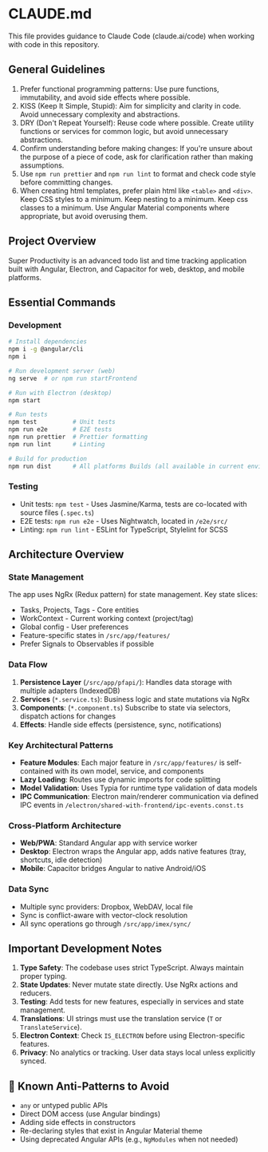 # CLAUDE.md

This file provides guidance to Claude Code (claude.ai/code) when working with code in this repository.

## General Guidelines

1. Prefer functional programming patterns: Use pure functions, immutability, and avoid side effects where possible.
2. KISS (Keep It Simple, Stupid): Aim for simplicity and clarity in code. Avoid unnecessary complexity and abstractions.
3. DRY (Don't Repeat Yourself): Reuse code where possible. Create utility functions or services for common logic, but avoid unnecessary abstractions.
4. Confirm understanding before making changes: If you're unsure about the purpose of a piece of code, ask for clarification rather than making assumptions.
5. Use `npm run prettier` and `npm run lint` to format and check code style before committing changes.
6. When creating html templates, prefer plain html like `<table>` and `<div>`. Keep CSS styles to a minimum. Keep nesting to a minimum. Keep css classes to a minimum. Use Angular Material components where appropriate, but avoid overusing them.

## Project Overview

Super Productivity is an advanced todo list and time tracking application built with Angular, Electron, and Capacitor for web, desktop, and mobile platforms.

## Essential Commands

### Development

```bash
# Install dependencies
npm i -g @angular/cli
npm i

# Run development server (web)
ng serve  # or npm run startFrontend

# Run with Electron (desktop)
npm start

# Run tests
npm test          # Unit tests
npm run e2e       # E2E tests
npm run prettier  # Prettier formatting
npm run lint      # Linting

# Build for production
npm run dist      # All platforms Builds (all available in current environment)
```

### Testing

- Unit tests: `npm test`  - Uses Jasmine/Karma, tests are co-located with source files (`.spec.ts`)
- E2E tests: `npm run e2e` - Uses Nightwatch, located in `/e2e/src/`
- Linting: `npm run lint` - ESLint for TypeScript, Stylelint for SCSS

## Architecture Overview

### State Management

The app uses NgRx (Redux pattern) for state management. Key state slices:

- Tasks, Projects, Tags - Core entities
- WorkContext - Current working context (project/tag)
- Global config - User preferences
- Feature-specific states in `/src/app/features/`
- Prefer Signals to Observables if possible

### Data Flow

1. **Persistence Layer** (`/src/app/pfapi/`): Handles data storage with multiple adapters (IndexedDB)
2. **Services** (`*.service.ts`): Business logic and state mutations via NgRx
3. **Components**: (`*.component.ts`) Subscribe to state via selectors, dispatch actions for changes
4. **Effects**: Handle side effects (persistence, sync, notifications)

### Key Architectural Patterns

- **Feature Modules**: Each major feature in `/src/app/features/` is self-contained with its own model, service, and components
- **Lazy Loading**: Routes use dynamic imports for code splitting
- **Model Validation**: Uses Typia for runtime type validation of data models
- **IPC Communication**: Electron main/renderer communication via defined IPC events in `/electron/shared-with-frontend/ipc-events.const.ts`

### Cross-Platform Architecture

- **Web/PWA**: Standard Angular app with service worker
- **Desktop**: Electron wraps the Angular app, adds native features (tray, shortcuts, idle detection)
- **Mobile**: Capacitor bridges Angular to native Android/iOS

### Data Sync

- Multiple sync providers: Dropbox, WebDAV, local file
- Sync is conflict-aware with vector-clock  resolution
- All sync operations go through `/src/app/imex/sync/`

## Important Development Notes

1. **Type Safety**: The codebase uses strict TypeScript. Always maintain proper typing.
2. **State Updates**: Never mutate state directly. Use NgRx actions and reducers.
3. **Testing**: Add tests for new features, especially in services and state management.
4. **Translations**: UI strings must use the translation service (`T` or `TranslateService`).
5. **Electron Context**: Check `IS_ELECTRON` before using Electron-specific features.
6. **Privacy**: No analytics or tracking. User data stays local unless explicitly synced.

## 🚫 Known Anti-Patterns to Avoid

- `any` or untyped public APIs
- Direct DOM access (use Angular bindings)
- Adding side effects in constructors
- Re-declaring styles that exist in Angular Material theme
- Using deprecated Angular APIs (e.g., `NgModules` when not needed)
